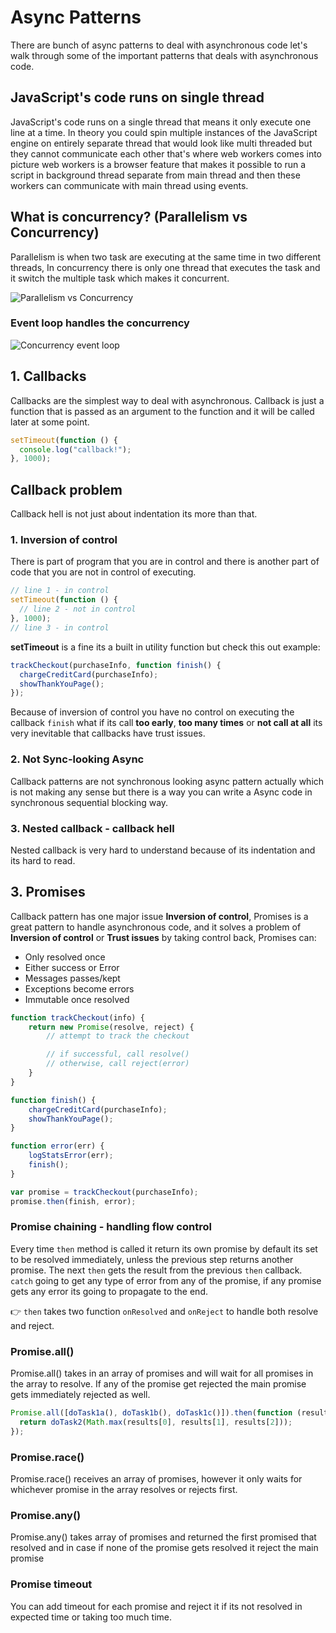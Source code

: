 # Async Patterns

There are bunch of async patterns to deal with asynchronous code let's walk through some of the important patterns that deals with asynchronous code.

## JavaScript's code runs on single thread

JavaScript's code runs on a single thread that means it only execute one line at a time. In theory you could spin multiple instances of the JavaScript engine on entirely separate thread that would look like multi threaded but they cannot communicate each other that's where web workers comes into picture web workers is a browser feature that makes it possible to run a script in background thread separate from main thread and then these workers can communicate with main thread using events.

## What is concurrency? (Parallelism vs Concurrency)

Parallelism is when two task are executing at the same time in two different threads, In concurrency there is only one thread that executes the task and it switch the multiple task which makes it concurrent.

![Parallelism vs Concurrency](https://github.com/SandeepTheDev/javascript/blob/main/assets/parallelism-concurrency.svg)

### Event loop handles the concurrency

![Concurrency event loop](https://github.com/SandeepTheDev/javascript/blob/main/assets/concurrency-event-loop.svg)

## 1. Callbacks

Callbacks are the simplest way to deal with asynchronous. Callback is just a function that is passed as an argument to the function and it will be called later at some point.

```js
setTimeout(function () {
  console.log("callback!");
}, 1000);
```

## Callback problem

Callback hell is not just about indentation its more than that.

### 1. Inversion of control

There is part of program that you are in control and there is another part of code that you are not in control of executing.

```js
// line 1 - in control
setTimeout(function () {
  // line 2 - not in control
}, 1000);
// line 3 - in control
```

**setTimeout** is a fine its a built in utility function but check this out example:

```js
trackCheckout(purchaseInfo, function finish() {
  chargeCreditCard(purchaseInfo);
  showThankYouPage();
});
```

Because of inversion of control you have no control on executing the callback `finish` what if its call **too early**, **too many times** or **not call at all** its very inevitable that callbacks have trust issues.

### 2. Not Sync-looking Async

Callback patterns are not synchronous looking async pattern actually which is not making any sense but there is a way you can write a Async code in synchronous sequential blocking way.

### 3. Nested callback - callback hell

Nested callback is very hard to understand because of its indentation and its hard to read.

## 3. Promises

Callback pattern has one major issue **Inversion of control**, Promises is a great pattern to handle asynchronous code, and it solves a problem of **Inversion of control** or **Trust issues** by taking control back, Promises can:

- Only resolved once
- Either success or Error
- Messages passes/kept
- Exceptions become errors
- Immutable once resolved

```js
function trackCheckout(info) {
    return new Promise(resolve, reject) {
        // attempt to track the checkout

        // if successful, call resolve()
        // otherwise, call reject(error)
    }
}

function finish() {
    chargeCreditCard(purchaseInfo);
    showThankYouPage();
}

function error(err) {
    logStatsError(err);
    finish();
}

var promise = trackCheckout(purchaseInfo);
promise.then(finish, error);
```

### Promise chaining - handling flow control

Every time `then` method is called it return its own promise by default its set to be resolved immediately, unless the previous step returns another promise. The next `then` gets the result from the previous `then` callback. `catch` going to get any type of error from any of the promise, if any promise gets any error its going to propagate to the end.

👉 `then` takes two function `onResolved` and `onReject` to handle both resolve and reject.

### Promise.all()

Promise.all() takes in an array of promises and will wait for all promises in the array to resolve. If any of the promise get rejected the main promise gets immediately rejected as well.

```js
Promise.all([doTask1a(), doTask1b(), doTask1c()]).then(function (results) {
  return doTask2(Math.max(results[0], results[1], results[2]));
});
```

### Promise.race()

Promise.race() receives an array of promises, however it only waits for whichever promise in the array resolves or rejects first.

### Promise.any()

Promise.any() takes array of promises and returned the first promised that resolved and in case if none of the promise gets resolved it reject the main promise

### Promise timeout

You can add timeout for each promise and reject it if its not resolved in expected time or taking too much time.

